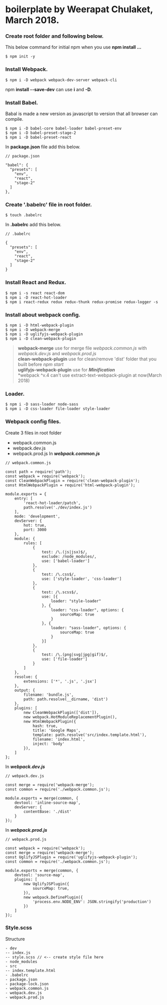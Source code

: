 # boilerplate by Weerapat Chulaket, March 2018.
### Create **root** folder and following below.
  This below command for initial npm when you use **npm install ...**
```
$ npm init -y
```
### Install Webpack.
```
$ npm i -D webpack webpack-dev-server webpack-cli
```
npm **install --save-dev** can use **i** and **-D**.
### Install Babel.
Babal is made a new version as javascript to version that all browser can compile.
```
$ npm i -D babel-core babel-loader babel-preset-env
$ npm i -D babel-preset-stage-2
$ npm i -D babel-preset-react
```
In **package.json** file add this below.
```
// package.json

"babel": {
  "presets": [
    "env",
    "react",
    "stage-2"
  ]
},
```
### Create '.babelrc' file in root folder.
```
$ touch .babelrc
```
In **.babelrc** add this below.
```
// .babelrc

{
  "presets": [
    "env",
    "react",
    "stage-2"
  ]
}
```
### Install React and Redux.
```
$ npm i -s react react-dom
$ npm i -D react-hot-loader
$ npm i react-redux redux redux-thunk redux-promise redux-logger -s
```
### Install about webpack config.
```
$ npm i -D html-webpack-plugin
$ npm i -D webpack-merge
$ npm i -D uglifyjs-webpack-plugin
$ npm i -D clean-webpack-plugin
```
> **webpack-merge** use for merge file *webpack.common.js* with *webpack.dev.js* and *webpack.prod.js*\
> **clean-webpack-plugin** use for clean/remove 'dist' folder that you built before *npm start*\
> **uglifyjs-webpack-plugin** use for ***Minification***\
> *webpack ^v.4 can't use extract-text-webpack-plugin at now(March 2018)

### Loader.
```
$ npm i -D sass-loader node-sass
$ npm i -D css-loader file-loader style-loader
```
### Webpack config files.
Create 3 files in root folder
+ webpack.common.js
+ webpack.dev.js
+ webpack.prod.js
In ***webpack.common.js***
```
// webpack.common.js

const path = require('path');
const webpack = require('webpack');
const CleanWebpackPlugin = require('clean-webpack-plugin');
const HtmlWebpackPlugin = require('html-webpack-plugin');

module.exports = {
    entry: [
        'react-hot-loader/patch',
        path.resolve('./dev/index.js')
    ],
    mode: 'development',
    devServer: {
        hot: true,
        port: 3000
    },
    module: {
        rules: [
            {
                test: /\.(js|jsx)$/,
                exclude: /node_modules/,
                use: ['babel-loader']
            },
            {
                test: /\.css$/,
                use: ['style-loader', 'css-loader']
            },
            {
                test: /\.scss$/,
                use: [{
                    loader: "style-loader"
                }, {
                    loader: "css-loader", options: {
                        sourceMap: true
                    }
                }, {
                    loader: "sass-loader", options: {
                        sourceMap: true
                    }
                }]
            },
            {
                test: /\.(png|svg|jpg|gif)$/,
                use: ['file-loader']
            }
        ]
    },
    resolve: {
        extensions: ['*', '.js', '.jsx']
    },
    output: {
        filename: 'bundle.js',
        path: path.resolve(__dirname, 'dist')
    },
    plugins: [
        new CleanWebpackPlugin(['dist']),
        new webpack.HotModuleReplacementPlugin(),
        new HtmlWebpackPlugin({
            hash: true,
            title: 'Google Maps',
            template: path.resolve('src/index.template.html'),
            filename: 'index.html',
            inject: 'body'
        }),
    ]
};
```
In ***webpack.dev.js***
```
// webpack.dev.js

const merge = require('webpack-merge');
const common = require('./webpack.common.js');

module.exports = merge(common, {
    devtool: 'inline-source-map',
    devServer: {
        contentBase: './dist'
    }
});
```
In ***webpack.prod.js***
```
// webpack.prod.js

const webpack = require('webpack');
const merge = require('webpack-merge');
const UglifyJSPlugin = require('uglifyjs-webpack-plugin');
const common = require('./webpack.common.js');

module.exports = merge(common, {
    devtool: 'source-map',
    plugins: [
        new UglifyJSPlugin({
            sourceMap: true,
        }),
        new webpack.DefinePlugin({
            'process.env.NODE_ENV': JSON.stringify('production')
        })
    ]
});
```
### Style.scss
Structure
```
- dev
-- index.js
-- style.scss // <-- create style file here
- node_modules
- src
-- index.template.html
- .babelrc
- package.json
- package-lock.json
- webpack.common.js
- webpack.dev.js
- webpack.prod.js
```
